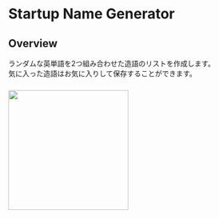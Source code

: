 # Startup Name Generator

## Overview

ランダムな英単語を2つ組み合わせた造語のリストを作成します。  
気に入った造語はお気に入りして保存することができます。

<div style="margin-top:24px;">
  <img width="240px" src="startup_name_generator.gif" />
</div>
